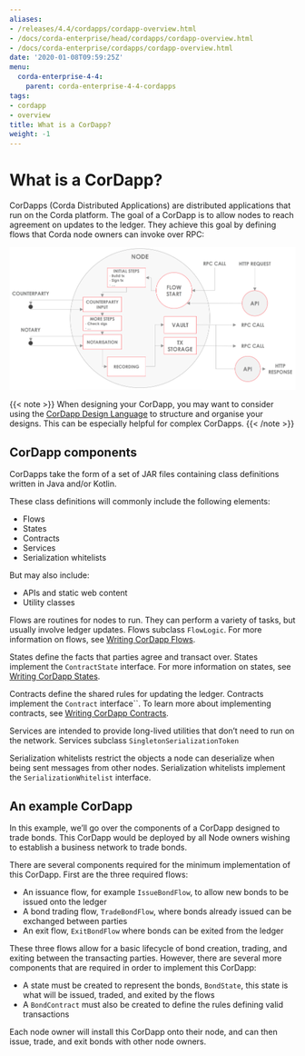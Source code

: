 ```yaml
---
aliases:
- /releases/4.4/cordapps/cordapp-overview.html
- /docs/corda-enterprise/head/cordapps/cordapp-overview.html
- /docs/corda-enterprise/cordapps/cordapp-overview.html
date: '2020-01-08T09:59:25Z'
menu:
  corda-enterprise-4-4:
    parent: corda-enterprise-4-4-cordapps
tags:
- cordapp
- overview
title: What is a CorDapp?
weight: -1
---
```



# What is a CorDapp?

CorDapps (Corda Distributed Applications) are distributed applications that run on the Corda platform. The goal of a
CorDapp is to allow nodes to reach agreement on updates to the ledger. They achieve this goal by defining flows that
Corda node owners can invoke over RPC:

![node diagram](../resources/node-diagram.png "node diagram")

{{< note >}}
When designing your CorDapp, you may want to consider using the [CorDapp Design Language](/docs/cdl/cdl/cdl-overview) to structure and organise your designs. This can be especially helpful for complex CorDapps.
{{< /note >}}

## CorDapp components

CorDapps take the form of a set of JAR files containing class definitions written in Java and/or Kotlin.

These class definitions will commonly include the following elements:



* Flows
* States
* Contracts
* Services
* Serialization whitelists


But may also include:



* APIs and static web content
* Utility classes


Flows are routines for nodes to run. They can perform a variety of tasks, but usually involve ledger updates. Flows
subclass `FlowLogic`. For more information on flows, see [Writing CorDapp Flows](api-flows.md).

States define the facts that parties agree and transact over. States implement the `ContractState` interface. For more
information on states, see [Writing CorDapp States](api-states.md).

Contracts define the shared rules for updating the ledger. Contracts implement the `Contract` interface``. To learn
more about implementing contracts, see [Writing CorDapp Contracts](api-contracts.md).

Services are intended to provide long-lived utilities that don’t need to run on the network. Services subclass `SingletonSerializationToken`

Serialization whitelists restrict the objects a node can deserialize when being sent messages from other nodes.
Serialization whitelists implement the `SerializationWhitelist` interface.


## An example CorDapp

In this example, we’ll go over the components of a CorDapp designed to trade bonds. This CorDapp would be deployed by all
Node owners wishing to establish a business network to trade bonds.

There are several components required for the minimum implementation of this CorDapp. First are the three required flows:


* An issuance flow, for example `IssueBondFlow`, to allow new bonds to be issued onto the ledger
* A bond trading flow, `TradeBondFlow`, where bonds already issued can be exchanged between parties
* An exit flow, `ExitBondFlow` where bonds can be exited from the ledger

These three flows allow for a basic lifecycle of bond creation, trading, and exiting between the transacting parties.
However, there are several more components that are required in order to implement this CorDapp:


* A state must be created to represent the bonds, `BondState`, this state is what will be issued, traded, and exited by the flows
* A `BondContract` must also be created to define the rules defining valid transactions

Each node owner will install this CorDapp onto their node, and can then issue, trade, and exit bonds with other node owners.
